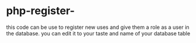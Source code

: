 # php-register-
this code can be use to register new uses and give them a role as a user in the database. you can edit it to your taste and name of your database table
